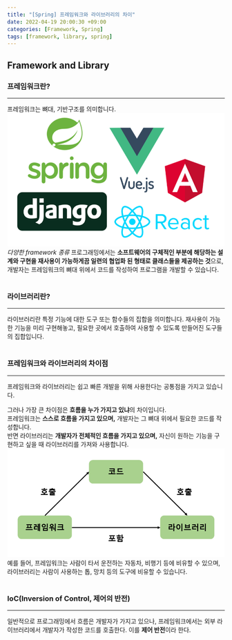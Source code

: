 ```yaml
---
title: "[Spring] 프레임워크와 라이브러리의 차이"
date: 2022-04-19 20:00:30 +09:00
categories: [Framework, Spring]
tags: [framework, library, spring]
---
```


## Framework and Library

### 프레임워크란?
---
프레임워크는 뼈대, 기반구조를 의미합니다.  
![framework](/assets/img/2022-04-19/framework.png)
_다양한 framework 종류_
프로그래밍에서는 **소프트웨어의 구체적인 부분에 해당하는 설계와 구현을 재사용이 가능하게끔 일련의 협업화 된 형태로 클래스들을 제공하는 것**으로, 개발자는 프레임워크의 뼈대 위에서 코드를 작성하여 프로그램을 개발할 수 있습니다.
<br><br>

### 라이브러리란?
---
라이브러리란 특정 기능에 대한 도구 또는 함수들의 집합을 의미합니다. 재사용이 가능한 기능을 미리 구현해놓고, 필요한 곳에서 호출하여 사용할 수 있도록 만들어진 도구들의 집합입니다.
<br><br>

### 프레임워크와 라이브러리의 차이점
---
프레임워크와 라이브러리는 쉽고 빠른 개발을 위해 사용한다는 공통점을 가지고 있습니다. 

그러나 가장 큰 차이점은 **흐름을 누가 가지고 있냐**의 차이입니다.  
프레임워크는 **스스로 흐름을 가지고 있으며,** 개발자는 그 뼈대 위에서 필요한 코드를 작성합니다.  
반면 라이브러리는 **개발자가 전체적인 흐름을 가지고 있으며,** 자신이 원하는 기능을 구현하고 싶을 때 라이브러리를 가져와 사용합니다. 
![relation](/assets/img/2022-04-19/relation.png)  
예를 들어, 프레임워크는 사람이 타서 운전하는 자동차, 비행기 등에 비유할 수 있으며, 라이브러리는 사람이 사용하는 톱, 망치 등의 도구에 비유할 수 있습니다.
<br><br>

### IoC(Inversion of Control, 제어의 반전)
---
일반적으로 프로그래밍에서 흐름은 개발자가 가지고 있으나, 프레임워크에서는 외부 라이브러리에서 개발자가 작성한 코드를 호출한다. 이를 **제어 반전**이라 한다.